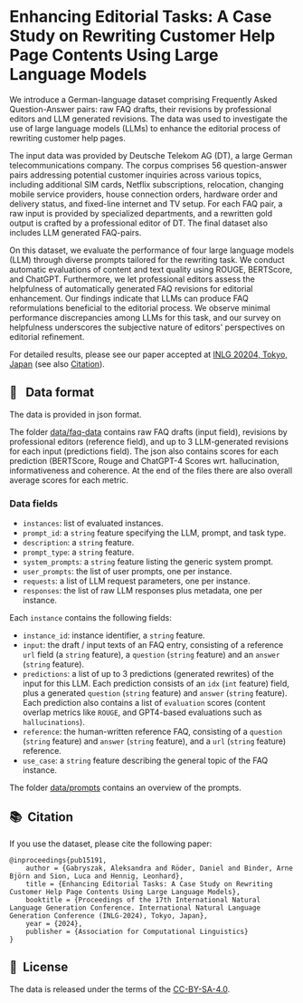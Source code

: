 # Enhancing Editorial Tasks: A Case Study on Rewriting Customer Help Page Contents Using Large Language Models

We introduce a German-language dataset comprising Frequently Asked Question-Answer pairs: raw FAQ drafts, their revisions by professional editors and LLM generated revisions. The data was used to investigate the use of large language models (LLMs) to enhance the editorial process of rewriting customer help pages. 

The input data was provided by Deutsche Telekom AG (DT), a large German telecommunications company. The corpus comprises 56 question-answer pairs addressing potential customer inquiries across various topics, including additional SIM cards, Netflix subscriptions, relocation, changing mobile service providers, house connection orders, hardware order and delivery status, and fixed-line internet and TV setup. For each FAQ pair, a raw input is provided by specialized departments, and a rewritten gold output is crafted by a professional editor of DT. The final dataset also includes LLM generated FAQ-pairs.

On this dataset, we evaluate the performance of four large language models (LLM) through diverse prompts tailored for the rewriting task. We conduct automatic evaluations of content and text quality using ROUGE, BERTScore, and ChatGPT.
Furthermore, we let professional editors assess the helpfulness of automatically generated FAQ revisions for editorial enhancement. Our findings indicate that LLMs can produce FAQ reformulations beneficial to the editorial process. We observe minimal performance discrepancies among LLMs for this task, and our survey on helpfulness underscores the subjective nature of editors' perspectives on editorial refinement.

For detailed results, please see our paper accepted at [INLG 20204, Tokyo, Japan](https://inlg2024.github.io/) (see also [Citation](#-citation)).

## 📝 &nbsp; Data format

The data is provided in json format. 

The folder [data/faq-data](data/faq-data) contains raw FAQ drafts (input field), revisions by professional editors (reference field), and up to 3 LLM-generated revisions for each input (predictions field). The json also contains scores for each prediction (BERTScore, Rouge and ChatGPT-4 Scores wrt. hallucination, informativeness and coherence. At the end of the files there are also overall average scores for each metric.

### Data fields
- `instances`: list of evaluated instances.
- `prompt_id`: a `string` feature specifying the LLM, prompt, and task type.
- `description`: a `string` feature.
- `prompt_type`: a `string` feature.
- `system_prompts`: a `string` feature listing the generic system prompt.
- `user_prompts`: the list of user prompts, one per instance.
- `requests`: a list of LLM request parameters, one per instance.
- `responses`: the list of raw LLM responses plus metadata, one per instance.

Each `instance` contains the following fields:
- `instance_id`: instance identifier, a `string` feature.
- `input`: the draft / input texts of an FAQ entry, consisting of a reference `url` field (a `string` feature), a `question` (`string` feature) and an `answer` (`string` feature).
- `predictions`: a list of up to 3 predictions (generated rewrites) of the input for this LLM. Each prediction consists of an `idx` (`int` feature) field, plus a generated `question` (`string` feature) and `answer` (`string` feature). Each prediction also contains a list of `evaluation` scores (content overlap metrics like `ROUGE`, and GPT4-based evaluations such as `hallucinations`).
- `reference`: the human-written reference FAQ, consisting of a `question` (`string` feature) and `answer` (`string` feature), and a `url` (`string` feature) reference.
- `use_case`: a `string` feature describing the general topic of the FAQ instance.

The folder [data/prompts](data/prompts) contains an overview of the prompts.


## 📚&nbsp; Citation

If you use the dataset, please cite the following paper:
```
@inproceedings{pub15191,
    author = {Gabryszak, Aleksandra and Röder, Daniel and Binder, Arne Björn and Sion, Luca and Hennig, Leonhard},
    title = {Enhancing Editorial Tasks: A Case Study on Rewriting Customer Help Page Contents Using Large Language Models},
    booktitle = {Proceedings of the 17th International Natural Language Generation Conference. International Natural Language Generation Conference (INLG-2024), Tokyo, Japan},
    year = {2024},
    publisher = {Association for Computational Linguistics}
}
```

## 📘&nbsp; License
The data is released under the terms of the [CC-BY-SA-4.0](LICENCE.txt).



